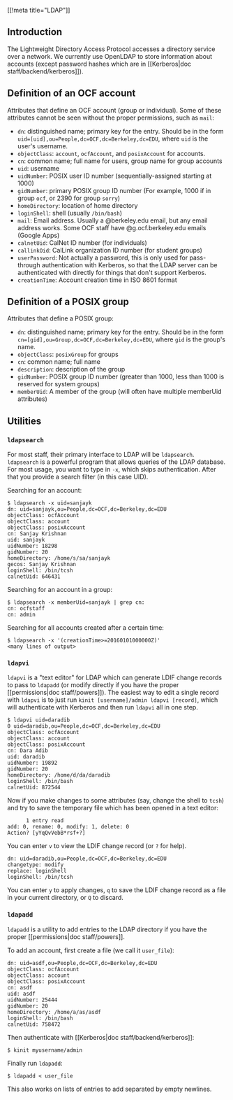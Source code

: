 [[!meta title="LDAP"]]

## Introduction

The Lightweight Directory Access Protocol accesses a directory service over a
network. We currently use OpenLDAP to store information about accounts (except
password hashes which are in [[Kerberos|doc staff/backend/kerberos]]).


## Definition of an OCF account

Attributes that define an OCF account (group or individual). Some of these
attributes cannot be seen without the proper permissions, such as `mail`:

* `dn`: distinguished name; primary key for the entry. Should be in the form
  `uid=[uid],ou=People,dc=OCF,dc=Berkeley,dc=EDU`, where `uid` is the user's
  username.
* `objectClass`: `account`, `ocfAccount`, and `posixAccount` for accounts.
* `cn`: common name; full name for users, group name for group accounts
* `uid`: username
* `uidNumber`: POSIX user ID number (sequentially-assigned starting at 1000)
* `gidNumber`: primary POSIX group ID number (For example, 1000 if in group
  `ocf`, or 2390 for group `sorry`)
* `homeDirectory`: location of home directory
* `loginShell`: shell (usually `/bin/bash`)
* `mail`: Email address. Usually a @berkeley.edu email, but any email address
  works. Some OCF staff have @g.ocf.berkeley.edu emails (Google Apps)
* `calnetUid`: CalNet ID number (for individuals)
* `callinkOid`: CalLink organization ID number (for student groups)
* `userPassword`: Not actually a password, this is only used for pass-through
  authentication with Kerberos, so that the LDAP server can be authenticated
  with directly for things that don't support Kerberos.
* `creationTime`: Account creation time in ISO 8601 format


## Definition of a POSIX group

Attributes that define a POSIX group:

* `dn`: distinguished name; primary key for the entry. Should be in the form
  `cn=[gid],ou=Group,dc=OCF,dc=Berkeley,dc=EDU`, where `gid` is the group's
  name.
* `objectClass`: `posixGroup` for groups
* `cn`: common name; full name
* `description`: description of the group
* `gidNumber`: POSIX group ID number (greater than 1000, less than 1000 is
  reserved for system groups)
* `memberUid`: A member of the group (will often have multiple memberUid
  attributes)


## Utilities

### `ldapsearch`

For most staff, their primary interface to LDAP will be `ldapsearch`.
`ldapsearch` is a powerful program that allows queries of the LDAP database.
For most usage, you want to type in `-x`, which skips authentication. After
that you provide a search filter (in this case UID).

Searching for an account:

    $ ldapsearch -x uid=sanjayk
    dn: uid=sanjayk,ou=People,dc=OCF,dc=Berkeley,dc=EDU
    objectClass: ocfAccount
    objectClass: account
    objectClass: posixAccount
    cn: Sanjay Krishnan
    uid: sanjayk
    uidNumber: 18298
    gidNumber: 20
    homeDirectory: /home/s/sa/sanjayk
    gecos: Sanjay Krishnan
    loginShell: /bin/tcsh
    calnetUid: 646431

Searching for an account in a group:

    $ ldapsearch -x memberUid=sanjayk | grep cn:
    cn: ocfstaff
    cn: admin

Searching for all accounts created after a certain time:

    $ ldapsearch -x '(creationTime>=20160101000000Z)'
    <many lines of output>


### `ldapvi`

`ldapvi` is a "text editor" for LDAP which can generate LDIF change records to
pass to `ldapadd` (or modify directly if you have the proper [[permissions|doc
staff/powers]]). The easiest way to edit a single record with `ldapvi` is to
just run `kinit [username]/admin ldapvi [record]`, which will authenticate with
Kerberos and then run `ldapvi` all in one step.

    $ ldapvi uid=daradib
    0 uid=daradib,ou=People,dc=OCF,dc=Berkeley,dc=EDU
    objectClass: ocfAccount
    objectClass: account
    objectClass: posixAccount
    cn: Dara Adib
    uid: daradib
    uidNumber: 19892
    gidNumber: 20
    homeDirectory: /home/d/da/daradib
    loginShell: /bin/bash
    calnetUid: 872544

Now if you make changes to some attributes (say, change the shell to `tcsh`)
and try to save the temporary file which has been opened in a text editor:

          1 entry read
    add: 0, rename: 0, modify: 1, delete: 0
    Action? [yYqQvVebB*rsf+?]

You can enter `v` to view the LDIF change record (or `?` for help).

    dn: uid=daradib,ou=People,dc=OCF,dc=Berkeley,dc=EDU
    changetype: modify
    replace: loginShell
    loginShell: /bin/tcsh

You can enter `y` to apply changes, `q` to save the LDIF change record as a
file in your current directory, or `Q` to discard.


### `ldapadd`

`ldapadd` is a utility to add entries to the LDAP directory if you have the
proper [[permissions|doc staff/powers]].

To add an account, first create a file (we call it `user_file`):

    dn: uid=asdf,ou=People,dc=OCF,dc=Berkeley,dc=EDU
    objectClass: ocfAccount
    objectClass: account
    objectClass: posixAccount
    cn: asdf
    uid: asdf
    uidNumber: 25444
    gidNumber: 20
    homeDirectory: /home/a/as/asdf
    loginShell: /bin/bash
    calnetUid: 758472

Then authenticate with [[Kerberos|doc staff/backend/kerberos]]:

    $ kinit myusername/admin

Finally run `ldapadd`:

    $ ldapadd < user_file

This also works on lists of entries to add separated by empty newlines.
